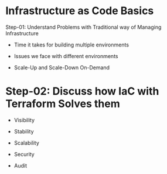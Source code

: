 # Infrastructure as Code Basics

Step-01: Understand Problems with Traditional way of Managing Infrastructure

- Time it takes for building multiple environments

- Issues we face with different environments

- Scale-Up and Scale-Down On-Demand

# Step-02: Discuss how IaC with Terraform Solves them

- Visibility

- Stability

- Scalability

- Security

- Audit
